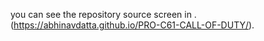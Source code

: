 you can see the repository source screen in .(https://abhinavdatta.github.io/PRO-C61-CALL-OF-DUTY/).
